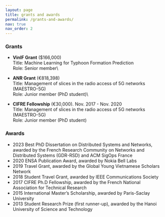 ```yaml
---
layout: page
title: grants and awards
permalink: /grants-and-awards/
nav: true
nav_order: 2
---
```


### Grants
* **VinIF Grant** ($166,000)\
  Title: Machine Learning for Typhoon Formation Prediction\
  Role: Senior member\
   
* **ANR Grant** (€818,398)\
  Title: Management of slices in the radio access of 5G networks (MAESTRO-5G)\
  Role: Junior member (PhD student)\
  
* **CIFRE Fellowship** (€30,000). Nov. 2017 - Nov. 2020\
  Title: Management of slices in the radio access of 5G networks (MAESTRO-5G)\
  Role: Junior member (PhD student)
  
### Awards
* 2023 Best PhD Dissertation on Distributed Systems and Networks, awarded by the French Research Community on Networks and Distributed Systems (GDR-RSD) and ACM SigOps France
* 2020 ENSA Publication Award, awarded by Nokia Bell Labs
* 2019 Travel Grant, awarded by the Global Young Vietnamese Scholars Network
* 2018 Student Travel Grant, awarded by IEEE Communications Society
* 2017 CIFRE Ph.D Fellowship, awarded by the French National Association for Technical Research
* 2015 International Master’s Scholarship, awarded by Paris-Saclay University
* 2013 Student Research Prize (first runner-up), awarded by the Hanoi University of Science and Technology
